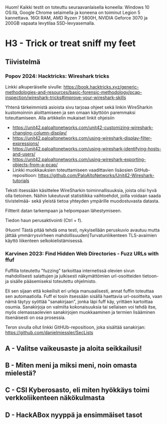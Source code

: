 Huom! Kaikki testit on toteuttu seuraavanlaisella koneella: Windows 10 OS:llä, Google Chrome selaimella ja koneena on toiminut Legion 5 kannettava. 16Gt RAM, AMD Ryzen 7 5800H, NVIDIA Geforce 3070 ja 200GB vapaata levytilaa SSD-levyasemalla.

# H3 - Trick or treat sniff my feet

## Tiivistelmä 
### Popov 2024: Hacktricks: Wireshark tricks
Linkki alkuperäiselle sivulle: https://book.hacktricks.xyz/generic-methodologies-and-resources/basic-forensic-methodology/pcap-inspection/wireshark-tricks#improve-your-wireshark-skills

Yhtenä tärkeimmistä asioista sivu tarjoaa ohjeet sekä linkin WireSharkin kustomoinnin aloittamiseen ja sen omaan käyttöön paremmaksi toteuttamiseen.
Alla artikkelin mukaiset linkit ohjeisiin

- https://unit42.paloaltonetworks.com/unit42-customizing-wireshark-changing-column-display/
- https://unit42.paloaltonetworks.com/using-wireshark-display-filter-expressions/
- https://unit42.paloaltonetworks.com/using-wireshark-identifying-hosts-and-users/
- https://unit42.paloaltonetworks.com/using-wireshark-exporting-objects-from-a-pcap/
- Linkki muokkauksien toteuttamiseen vaadittavien lisäosien GitHub-repositioon: https://github.com/PaloAltoNetworks/Unit42-Wireshark-tutorials

Teksti itsessään käsittelee WireSharkin toiminnallisuuksia, joista olisi hyvä olla tietoinen.
Näihin lukeutuvat statistiikka vaihtoehdot, joilla voidaan saada tiivistelmää- sekä yleistä tietoa yhteyden ympärille muodostuvasta datasta.

Filtterit datan tarkempaan ja helpompaan lähestymiseen.

Tiedon haun perusaktivointi (Ctrl + f).

(Huom! Tästä pitää tehdä oma testi, nykyisellään peruskuvio avautuu mutta jättää ymmärrysvirheen mahdollisuuden)Turvatunliikenteen TLS-avaimien käyttö liikenteen selkokielistämisessä.


### Karvinen 2023: Find Hidden Web Directories - Fuzz URLs with ffuf

Fuffilla toteutettu "fuzzing" tarkoittaa internetissä olevien sivun mahdollisesti salattujen ja julkisesti näkymättömien url-osoitteiden tietoon- ja sisälle pääsemiseksi toteutettu ohjelmisto.

Eli sen sijaan että kokeilisit eri urleja manuaalisesti, annat fuffin toteuttaa sen automaatiolla. Fuff ei tosin itsessään sisällä haettavia url-osoitteita, vaan nämä täytyy syöttää "sanakirjaan", jonka läpi fuff käy, yrittäen kartoittaa osumia. Sanakirjoja on valmiita kokonaisuuksia tai sellaisen voi tehdä itse, myös olemassaolevien sanakirjojen muokkaaminen ja termien lisääminen itsenäisesti on osa prosessia.

Teron sivulla ollut linkki GitHUb-repositioon, joka sisältää sanakirjan: https://github.com/danielmiessler/SecLists

## A - Valitse vaikeusaste ja aloita seikkailusi!

## B - Miten meni ja miksi meni, noin omasta mielestä?

## C - CSI Kyberosasto, eli miten hyökkäys toimi verkkoliikenteen näkökulmasta

## D - HackABox nyyppä ja ensimmäiset tasot
